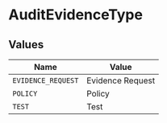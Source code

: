 # AuditEvidenceType


## Values

| Name               | Value              |
| ------------------ | ------------------ |
| `EVIDENCE_REQUEST` | Evidence Request   |
| `POLICY`           | Policy             |
| `TEST`             | Test               |